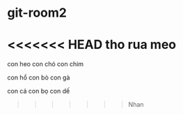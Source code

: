 # git-room2
<<<<<<< HEAD
tho
rua
meo
=======

con heo
con chó
con chim

con hổ
con bò 
con gà

con cá
con bọ
con dế
>>>>>>> Nhan
